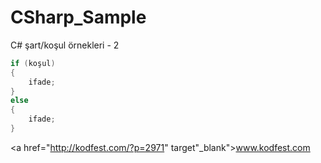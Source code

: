 # CSharp_Sample
C# şart/koşul örnekleri - 2
```C#
if (koşul) 
{
    ifade;
}
else 
{
    ifade;
}
```

<a href="http://kodfest.com/?p=2971" target"_blank">www.kodfest.com</a>

